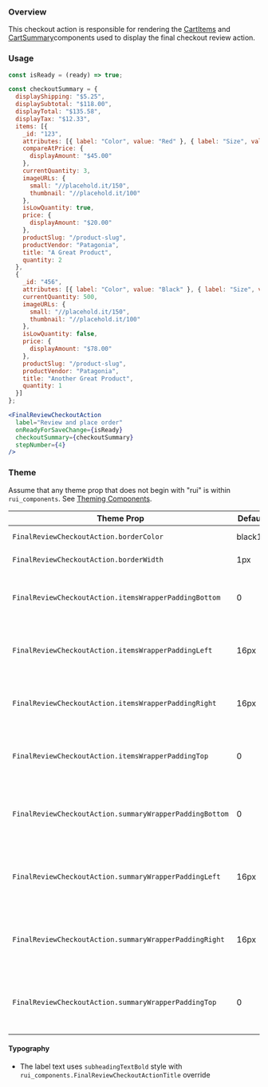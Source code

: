 ### Overview
This checkout action is responsible for rendering the [CartItems](/#!/CartItems) and [CartSummary](/#!/CartSummary)components used to display the final checkout review action.

### Usage

```jsx
const isReady = (ready) => true;

const checkoutSummary = {
  displayShipping: "$5.25",
  displaySubtotal: "$118.00",
  displayTotal: "$135.58",
  displayTax: "$12.33",
  items: [{
    _id: "123",
    attributes: [{ label: "Color", value: "Red" }, { label: "Size", value: "Medium" }],
    compareAtPrice: {
      displayAmount: "$45.00"
    },
    currentQuantity: 3,
    imageURLs: {
      small: "//placehold.it/150",
      thumbnail: "//placehold.it/100"
    },
    isLowQuantity: true,
    price: {
      displayAmount: "$20.00"
    },
    productSlug: "/product-slug",
    productVendor: "Patagonia",
    title: "A Great Product",
    quantity: 2
  },
  {
    _id: "456",
    attributes: [{ label: "Color", value: "Black" }, { label: "Size", value: "10" }],
    currentQuantity: 500,
    imageURLs: {
      small: "//placehold.it/150",
      thumbnail: "//placehold.it/100"
    },
    isLowQuantity: false,
    price: {
      displayAmount: "$78.00"
    },
    productSlug: "/product-slug",
    productVendor: "Patagonia",
    title: "Another Great Product",
    quantity: 1
  }]
};

<FinalReviewCheckoutAction
  label="Review and place order"
  onReadyForSaveChange={isReady}
  checkoutSummary={checkoutSummary}
  stepNumber={4}
/>

```

### Theme

Assume that any theme prop that does not begin with "rui" is within `rui_components`. See [Theming Components](./#!/Theming%20Components).

| Theme Prop                                              | Default | Description                                  |
| ------------------------------------------------------- | ------- | -------------------------------------------- |
| `FinalReviewCheckoutAction.borderColor`                 | black10 | Color of all borders                         |
| `FinalReviewCheckoutAction.borderWidth`                 | 1px     | Width of all borders                         |
| `FinalReviewCheckoutAction.itemsWrapperPaddingBottom`   | 0       | Bottom padding of the items review wrapper   |
| `FinalReviewCheckoutAction.itemsWrapperPaddingLeft`     | 16px    | Left padding of the items review wrapper     |
| `FinalReviewCheckoutAction.itemsWrapperPaddingRight`    | 16px    | Right padding of the items review wrapper    |
| `FinalReviewCheckoutAction.itemsWrapperPaddingTop`      | 0       | Top padding of the items review wrapper      |
| `FinalReviewCheckoutAction.summaryWrapperPaddingBottom` | 0       | Bottom padding of the summary review wrapper |
| `FinalReviewCheckoutAction.summaryWrapperPaddingLeft`   | 16px    | Left padding of the summary review wrapper   |
| `FinalReviewCheckoutAction.summaryWrapperPaddingRight`  | 16px    | Right padding of the summary review wrapper  |
| `FinalReviewCheckoutAction.summaryWrapperPaddingTop`    | 0       | Top padding of the summary review wrapper    |

#### Typography

- The label text uses `subheadingTextBold` style with `rui_components.FinalReviewCheckoutActionTitle` override

